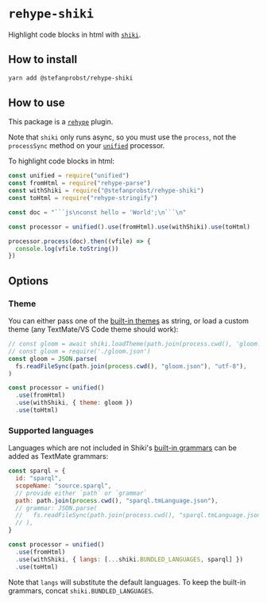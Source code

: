 # `rehype-shiki`

Highlight code blocks in html with [`shiki`](https://github.com/shikijs/shiki).

## How to install

```sh
yarn add @stefanprobst/rehype-shiki
```

## How to use

This package is a [`rehype`](https://github.com/rehypejs/rehype) plugin.

Note that `shiki` only runs async, so you must use the `process`, not the
`processSync` method on your [`unified`](https://github.com/unifiedjs/unified)
processor.

To highlight code blocks in html:

````js
const unified = require("unified")
const fromHtml = require("rehype-parse")
const withShiki = require("@stefanprobst/rehype-shiki")
const toHtml = require("rehype-stringify")

const doc = "```js\nconst hello = 'World';\n```\n"

const processor = unified().use(fromHtml).use(withShiki).use(toHtml)

processor.process(doc).then((vfile) => {
  console.log(vfile.toString())
})
````

## Options

### Theme

You can either pass one of the
[built-in themes](https://github.com/shikijs/shiki/blob/master/docs/themes.md#all-themes)
as string, or load a custom theme (any TextMate/VS Code theme should work):

```js
// const gloom = await shiki.loadTheme(path.join(process.cwd(), 'gloom.json'))
// const gloom = require('./gloom.json')
const gloom = JSON.parse(
  fs.readFileSync(path.join(process.cwd(), "gloom.json"), "utf-8"),
)

const processor = unified()
  .use(fromHtml)
  .use(withShiki, { theme: gloom })
  .use(toHtml)
```

### Supported languages

Languages which are not included in Shiki's
[built-in grammars](https://github.com/shikijs/shiki/blob/master/docs/languages.md#all-languages)
can be added as TextMate grammars:

```js
const sparql = {
  id: "sparql",
  scopeName: "source.sparql",
  // provide either `path` or `grammar`
  path: path.join(process.cwd(), "sparql.tmLanguage.json"),
  // grammar: JSON.parse(
  //   fs.readFileSync(path.join(process.cwd(), "sparql.tmLanguage.json")),
  // ),
}

const processor = unified()
  .use(fromHtml)
  .use(withShiki, { langs: [...shiki.BUNDLED_LANGUAGES, sparql] })
  .use(toHtml)
```

Note that `langs` will substitute the default languages. To keep the built-in
grammars, concat `shiki.BUNDLED_LANGUAGES`.
